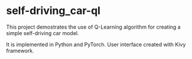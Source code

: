 # self-driving_car-ql

This project demostrates the use of Q-Learning algorithm for creating a simple self-driving car model. 

It is implemented in Python and PyTorch. User interface created with Kivy framework. 
